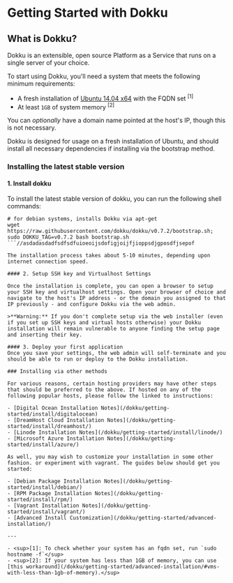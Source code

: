 # Getting Started with Dokku

## What is Dokku?

Dokku is an extensible, open source Platform as a Service that runs on a single server of your choice.

To start using Dokku, you'll need a system that meets the following minimum requirements:

- A fresh installation of [Ubuntu 14.04 x64](http://www.ubuntu.com/download/) with the FQDN set <sup>[1]</sup>
- At least `1GB` of system memory <sup>[2]</sup>

You can *optionally* have a domain name pointed at the host's IP, though this is not necessary.

Dokku is designed for usage on a fresh installation of Ubuntu, and should install all necessary dependencies if installing via the bootstrap method.

### Installing the latest stable version

#### 1. Install dokku

To install the latest stable version of dokku, you can run the following shell commands:

```shell
# for debian systems, installs Dokku via apt-get
wget https://raw.githubusercontent.com/dokku/dokku/v0.7.2/bootstrap.sh;
sudo DOKKU_TAG=v0.7.2 bash bootstrap.sh
```//asdadasdadfsdfsdfuioeoijsdofigjoijfjioppsdjgposdfjsepof

The installation process takes about 5-10 minutes, depending upon internet connection speed.

#### 2. Setup SSH key and Virtualhost Settings

Once the installation is complete, you can open a browser to setup your SSH key and virtualhost settings. Open your browser of choice and navigate to the host's IP address - or the domain you assigned to that IP previously - and configure Dokku via the web admin.

>**Warning:** If you don't complete setup via the web installer (even if you set up SSH keys and virtual hosts otherwise) your Dokku installation will remain vulnerable to anyone finding the setup page and inserting their key.

#### 3. Deploy your first application
Once you save your settings, the web admin will self-terminate and you should be able to run or deploy to the Dokku installation.

### Installing via other methods

For various reasons, certain hosting providers may have other steps that should be preferred to the above. If hosted on any of the following popular hosts, please follow the linked to instructions:

- [Digital Ocean Installation Notes](/dokku/getting-started/install/digitalocean)
- [DreamHost Cloud Installation Notes](/dokku/getting-started/install/dreamhost/)
- [Linode Installation Notes](/dokku/getting-started/install/linode/)
- [Microsoft Azure Installation Notes](/dokku/getting-started/install/azure/)

As well, you may wish to customize your installation in some other fashion. or experiment with vagrant. The guides below should get you started:

- [Debian Package Installation Notes](/dokku/getting-started/install/debian/)
- [RPM Package Installation Notes](/dokku/getting-started/install/rpm/)
- [Vagrant Installation Notes](/dokku/getting-started/install/vagrant/)
- [Advanced Install Customization](/dokku/getting-started/advanced-installation/)

---

- <sup>[1]: To check whether your system has an fqdn set, run `sudo hostname -f`</sup>
- <sup>[2]: If your system has less than 1GB of memory, you can use [this workaround](/dokku/getting-started/advanced-installation/#vms-with-less-than-1gb-of-memory).</sup>
